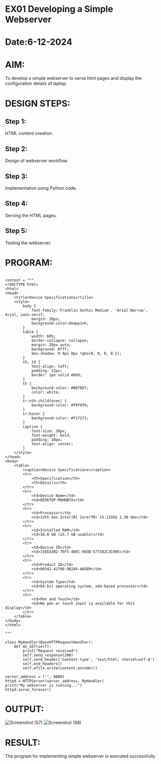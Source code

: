 # EX01 Developing a Simple Webserver

# Date:6-12-2024
# AIM:
To develop a simple webserver to serve html pages and display the configuration details of laptop.

# DESIGN STEPS:
## Step 1:
HTML content creation.

## Step 2:
Design of webserver workflow.

## Step 3:
Implementation using Python code.

## Step 4:
Serving the HTML pages.

## Step 5:
Testing the webserver.

# PROGRAM:
```from http.server import HTTPServer, BaseHTTPRequestHandler

content = """
<!DOCTYPE html>
<html>
<head>
    <title>Device Specifications</title>
    <style>
        body {
            font-family:'Franklin Gothic Medium', 'Arial Narrow', Arial, sans-serif;
            margin: 20px;
            background-color:deeppink;
        }
        table {
            width: 60%;
            border-collapse: collapse;
            margin: 20px auto;
            background: #fff;
            box-shadow: 0 4px 8px rgba(0, 0, 0, 0.1);
        }
        th, td {
            text-align: left;
            padding: 12px;
            border: 1px solid #ddd;
        }
        th {
            background-color: #0078D7;
            color: white;
        }
        tr:nth-child(even) {
            background-color: #f9f9f9;
        }
        tr:hover {
            background-color: #f1f1f1;
        }
        caption {
            font-size: 20px;
            font-weight: bold;
            padding: 10px;
            text-align: center;
        }
    </style>
</head>
<body>
    <table>
        <caption>Device Specifications</caption>
        <tr>
            <th>Specification</th>
            <th>Details</th>
        </tr>
        <tr>
            <td>Device Name</td>
            <td>DESKTOP-MOHHBTU</td>
        </tr>
        <tr>
            <td>Processor</td>
            <td>13th Gen Intel(R) Core(TM) i5-1335U 1.30 GHz</td>
        </tr>
        <tr>
            <td>Installed RAM</td>
            <td>16.0 GB (15.7 GB usable)</td>
        </tr>
        <tr>
            <td>Device ID</td>
            <td>15EEA3B2-7EF5-4DEC-903D-577382C3C005</td>
        </tr>
        <tr>
            <td>Product ID</td>
            <td>00342-42708-98284-AAOEM</td>
        </tr>
        <tr>
            <td>System Type</td>
            <td>64-bit operating system, x64-based processor</td>
        </tr>
        <tr>
            <td>Pen and Touch</td>
            <td>No pen or touch input is available for this display</td>
        </tr>
    </table>
</body>
</html>

"""

class MyHandler(BaseHTTPRequestHandler):
    def do_GET(self):
        print("Request received")
        self.send_response(200)
        self.send_header('Content-type', 'text/html; charset=utf-8')
        self.end_headers()
        self.wfile.write(content.encode())

server_address = ('', 8000)
httpd = HTTPServer(server_address, MyHandler)
print("My webserver is running...")
httpd.serve_forever()
```
# OUTPUT:
![Screenshot (57)](https://github.com/user-attachments/assets/8dbabd17-23ff-4b54-97bd-5a428fb15bda)
![Screenshot (58)](https://github.com/user-attachments/assets/986cd6f3-1e71-414e-8e92-01b4dd2a2366)


# RESULT:
The program for implementing simple webserver is executed successfully.
